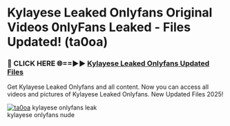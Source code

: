 # Kylayese Leaked Onlyfans Original Videos 0nlyFans Leaked - Files Updated! (ta0oa)

<h3>🔴 CLICK HERE 🌐==►► <a href="https://best4dudes.click/HH4t6V" rel="nofollow">Kylayese Leaked Onlyfans Updated Files</a></h3>

Get Kylayese Leaked Onlyfans and all content. Now you can access all videos and pictures of Kylayese Leaked Onlyfans. New Updated Files 2025!

[![ta0oa](https://github.com/user-attachments/assets/8c521d6e-e6e3-4a75-9320-d58ab9d79d5b)](https://best4dudes.click/HH4t6V)
kylayese onlyfans leak<br>
kylayese onlyfans nude